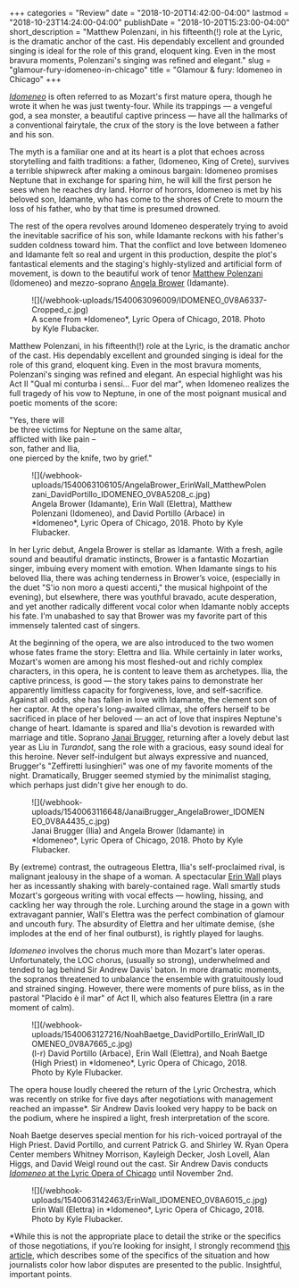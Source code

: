 +++
categories = "Review"
date = "2018-10-20T14:42:00-04:00"
lastmod = "2018-10-23T14:24:00-04:00"
publishDate = "2018-10-20T15:23:00-04:00"
short_description = "Matthew Polenzani, in his fifteenth(!) role at the Lyric, is the dramatic anchor of the cast. His dependably excellent and grounded singing is ideal for the role of this grand, eloquent king. Even in the most bravura moments, Polenzani's singing was refined and elegant."
slug = "glamour-fury-idomeneo-in-chicago"
title = "Glamour &amp; fury: Idomeneo in Chicago"
+++

[*Idomeneo*](https://www.lyricopera.org/idomeneo?gclid=CjwKCAjwpKveBRAwEiwAo4Pqm656DoDhYc1kknLj3a-GcYjgCu9T8ehsgtK46tGb2TVIAjtziJLQ9hoCEEEQAvD_BwE) is often referred to as Mozart's first mature opera, though he wrote it when he was just twenty-four. While its trappings — a vengeful god, a sea monster, a beautiful captive princess — have all the hallmarks of a conventional fairytale, the crux of the story is the love between a father and his son. 

The myth is a familiar one and at its heart is a plot that echoes across storytelling and faith traditions: a father, (Idomeneo, King of Crete), survives a terrible shipwreck after making a ominous bargain: Idomeneo promises Neptune that in exchange for sparing him, he will kill the first person he sees when he reaches dry land. Horror of horrors, Idomeneo is met by his beloved son, Idamante, who has come to the shores of Crete to mourn the loss of his father, who by that time is presumed drowned. 

The rest of the opera revolves around Idomeneo desperately trying to avoid the inevitable sacrifice of his son, while Idamante reckons with his father's sudden coldness toward him. That the conflict and love between Idomeneo and Idamante felt so real and urgent in this production, despite the plot's fantastical elements and the staging's highly-stylized and artificial form of movement, is down to the beautiful work of tenor [Matthew Polenzani](/talking-with-singers-matthew-polenzani/) (Idomeneo) and mezzo-soprano [Angela Brower](/scene/people/angela-brower/) (Idamante).

<figure data-type="image">
![](/webhook-uploads/1540063096009/IDOMENEO_0V8A6337-Cropped_c.jpg)
<figcaption>A scene from *Idomeneo*, Lyric Opera of Chicago, 2018. Photo by Kyle Flubacker.</figcaption>
</figure>

Matthew Polenzani, in his fifteenth(!) role at the Lyric, is the dramatic anchor of the cast. His dependably excellent and grounded singing is ideal for the role of this grand, eloquent king. Even in the most bravura moments, Polenzani's singing was refined and elegant. An especial highlight was his Act II "Qual mi conturba i sensi… Fuor del mar", when Idomeneo realizes the full tragedy of his vow to Neptune, in one of the most poignant musical and poetic moments of the score: 

"Yes, there will<br>
be three victims for Neptune on the same altar,<br>
afflicted with like pain –<br>
son, father and Ilia,<br>
one pierced by the knife, two by grief."<br>

<figure data-type="image">
![](/webhook-uploads/1540063106105/AngelaBrower_ErinWall_MatthewPolenzani_DavidPortillo_IDOMENEO_0V8A5208_c.jpg)
<figcaption>Angela Brower (Idamante), Erin Wall (Elettra), Matthew Polenzani (Idomeneo), and David Portillo (Arbace) in *Idomeneo*, Lyric Opera of Chicago, 2018. Photo by Kyle Flubacker.</figcaption>
</figure>

In her Lyric debut, Angela Brower is stellar as Idamante. With a fresh, agile sound and beautiful dramatic instincts, Brower is a fantastic Mozartian singer, imbuing every moment with emotion. When Idamante sings to his beloved Ilia, there was aching tenderness in Brower’s voice, (especially in the duet "S'io non moro a questi accenti," the musical highpoint of the evening), but elsewhere, there was youthful bravado, acute desperation, and yet another radically different vocal color when Idamante nobly accepts his fate. I'm unabashed to say that Brower was my favorite part of this immensely talented cast of singers.

At the beginning of the opera, we are also introduced to the two women whose fates frame the story: Elettra and Ilia. While certainly in later works, Mozart's women are among his most fleshed-out and richly complex characters, in this opera, he is content to leave them as archetypes. Ilia, the captive princess, is good — the story takes pains to demonstrate her apparently limitless capacity for forgiveness, love, and self-sacrifice. Against all odds, she has fallen in love with Idamante, the clement son of her captor. At the opera's long-awaited climax, she offers herself to be sacrificed in place of her beloved — an act of love that inspires Neptune's change of heart. Idamante is spared and Ilia's devotion is rewarded with marriage and title. Soprano [Janai Brugger](/scene/people/janai-brugger/), returning after a lovely debut last year as Lìu in *Turandot*, sang the role with a gracious, easy sound ideal for this heroine. Never self-indulgent but always expressive and nuanced, Brugger's "Zeffiretti lusinghieri" was one of my favorite moments of the night. Dramatically, Brugger seemed stymied by the minimalist staging, which perhaps just didn't give her enough to do.

<figure data-type="image">
![](/webhook-uploads/1540063116648/JanaiBrugger_AngelaBrower_IDOMENEO_0V8A4435_c.jpg)
<figcaption>Janai Brugger (Ilia) and Angela Brower (Idamante) in *Idomeneo*, Lyric Opera of Chicago, 2018. Photo by Kyle Flubacker.</figcaption>
</figure>

By (extreme) contrast, the outrageous Elettra, Ilia's self-proclaimed rival, is malignant jealousy in the shape of a woman. A spectacular [Erin Wall](/scene/people/erin-wall/) plays her as incessantly shaking with barely-contained rage. Wall smartly studs Mozart's gorgeous writing with vocal effects — howling, hissing, and cackling her way through the role. Lurching around the stage in a gown with extravagant pannier, Wall's Elettra was the perfect combination of glamour and uncouth fury. The absurdity of Elettra and her ultimate demise, (she implodes at the end of her final outburst), is rightly played for laughs. 

*Idomeneo* involves the chorus much more than Mozart's later operas. Unfortunately, the LOC chorus, (usually so strong), underwhelmed and tended to lag behind Sir Andrew Davis' baton. In more dramatic moments, the sopranos threatened to unbalance the ensemble with gratuitously loud and strained singing. However, there were moments of pure bliss, as in the pastoral "Placido è il mar" of Act II, which also features Elettra (in a rare moment of calm).

<figure data-type="image">
![](/webhook-uploads/1540063127216/NoahBaetge_DavidPortillo_ErinWall_IDOMENEO_0V8A7665_c.jpg)
<figcaption>(l-r) David Portillo (Arbace), Erin Wall (Elettra), and Noah Baetge (High Priest) in *Idomeneo*, Lyric Opera of Chicago, 2018. Photo by Kyle Flubacker.</figcaption>
</figure>

The opera house loudly cheered the return of the Lyric Orchestra, which was recently on strike for five days after negotiations with management reached an impasse\*. Sir Andrew Davis looked very happy to be back on the podium, where he inspired a light, fresh interpretation of the score.

Noah Baetge deserves special mention for his rich-voiced portrayal of the High Priest. David Portillo, and current Patrick G. and Shirley W. Ryan Opera Center members Whitney Morrison, Kayleigh Decker, Josh Lovell, Alan Higgs, and David Weigl round out the cast. Sir Andrew Davis conducts [*Idomeneo* at the Lyric Opera of Chicago](https://www.lyricopera.org/idomeneo?gclid=CjwKCAjwpKveBRAwEiwAo4Pqm656DoDhYc1kknLj3a-GcYjgCu9T8ehsgtK46tGb2TVIAjtziJLQ9hoCEEEQAvD_BwE) until November 2nd.

<figure data-type="image">
![](/webhook-uploads/1540063142463/ErinWall_IDOMENEO_0V8A6015_c.jpg)
<figcaption>Erin Wall (Elettra) in *Idomeneo*, Lyric Opera of Chicago, 2018. Photo by Kyle Flubacker.</figcaption>
</figure>

\*While this is not the appropriate place to detail the strike or the specifics of those negotiations, if you’re looking for insight, I strongly recommend [this article](http://www.consideredsources.com/lyric-opera-strike/?fbclid=IwAR0RGJ9GV0cv2JHNDabGLY-EOJaP6v_ivVX5kVqGUwnOYbQNDG23HpEgY6A), which describes some of the specifics of the  situation and how journalists color how labor disputes are presented to the public. Insightful, important points.
